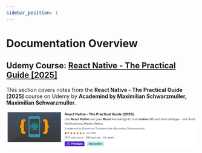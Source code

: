 ```yaml
---
sidebar_position: 1
---
```


# Documentation Overview

## Udemy Course: [React Native - The Practical Guide [2025]](https://www.udemy.com/share/101Wau/)

This section covers notes from the **React Native - The Practical Guide [2025]** course on Udemy by **Academind by Maximilian Schwarzmuller, Maximilian Schwarzmuller**.

![React Native Course](./img/udemy-course.png)
